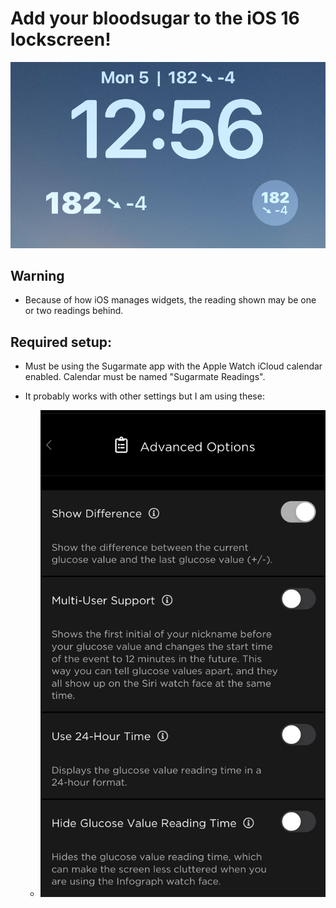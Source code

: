 # Add your bloodsugar to the iOS 16 lockscreen!

![demo](screenshot_demo.png)

## Warning

- Because of how iOS manages widgets, the reading shown may be one or two readings behind.

## Required setup:
- Must be using the Sugarmate app with the Apple Watch iCloud calendar enabled. Calendar must be named "Sugarmate Readings".

- It probably works with other settings but I am using these:

     - ![calendar_settings](screenshot_calendar_settings.png)